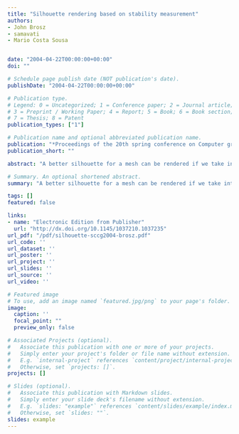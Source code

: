 ```yaml
---
title: "Silhouette rendering based on stability measurement"
authors:
- John Brosz
- samavati
- Mario Costa Sousa


date: "2004-04-22T00:00:00+00:00"
doi: ""

# Schedule page publish date (NOT publication's date).
publishDate: "2004-04-22T00:00:00+00:00"

# Publication type.
# Legend: 0 = Uncategorized; 1 = Conference paper; 2 = Journal article;
# 3 = Preprint / Working Paper; 4 = Report; 5 = Book; 6 = Book section;
# 7 = Thesis; 8 = Patent
publication_types: ["1"]

# Publication name and optional abbreviated publication name.
publication: "*Proceedings of the 20th spring conference on Computer graphics (ACM)*"
publication_short: ""

abstract: "A better silhouette for a mesh can be rendered if we take into account the stability of edges inside and outside the current silhouette. Using the dot product between the normal and the viewing direction we can measure this stability. This gives us two types of edges: silhouette and non-silhouette and an associated stability of each. We apply this classification and stability measure to achieve several different styles of rendering as well as temporal frame coherence."

# Summary. An optional shortened abstract.
summary: "A better silhouette for a mesh can be rendered if we take into account the stability of edges inside and outside the current silhouette. Using the dot product between the normal and the viewing direction we can measure this stability. This gives us two types of edges: silhouette and non-silhouette and an associated stability of each. We apply this classification and stability measure to achieve several different styles of rendering as well as temporal frame coherence...."

tags: []
featured: false

links:
- name: "Electronic Edition from Publisher"
  url: "http://dx.doi.org/10.1145/1037210.1037235"
url_pdf: "/pdf/silhouette-sccg2004-brosz.pdf"
url_code: ''
url_dataset: ''
url_poster: ''
url_project: ''
url_slides: ''
url_source: ''
url_video: ''

# Featured image
# To use, add an image named `featured.jpg/png` to your page's folder. 
image:
  caption: ''
  focal_point: ""
  preview_only: false

# Associated Projects (optional).
#   Associate this publication with one or more of your projects.
#   Simply enter your project's folder or file name without extension.
#   E.g. `internal-project` references `content/project/internal-project/index.md`.
#   Otherwise, set `projects: []`.
projects: []

# Slides (optional).
#   Associate this publication with Markdown slides.
#   Simply enter your slide deck's filename without extension.
#   E.g. `slides: "example"` references `content/slides/example/index.md`.
#   Otherwise, set `slides: ""`.
slides: example
---
```

